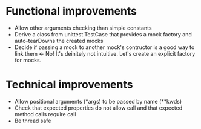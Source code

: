 Functional improvements
=======================

- Allow other arguments checking than simple constants
- Derive a class from unittest.TestCase that provides a mock factory and auto-tearDowns the created mocks
- Decide if passing a mock to another mock's contructor is a good way to link them <- No! It's deinitely not intuitive. Let's create an explicit factory for mocks.

Technical improvements
======================

- Allow positional arguments (*args) to be passed by name (**kwds)
- Check that expected properties do not allow call and that expected method calls require call
- Be thread safe
